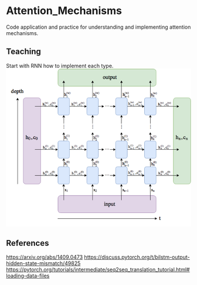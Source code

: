 # Attention_Mechanisms
Code application and practice for understanding and implementing attention mechanisms.
## Teaching
Start with RNN how to implement each type.
![alt text](https://github.com/Blyvion/Attention_Mechanisms/blob/main/lstm-output-vs-hidden.png?raw=true)
## References
https://arxiv.org/abs/1409.0473
https://discuss.pytorch.org/t/bilstm-output-hidden-state-mismatch/49825
https://pytorch.org/tutorials/intermediate/seq2seq_translation_tutorial.html#loading-data-files
